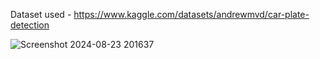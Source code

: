 Dataset used -  https://www.kaggle.com/datasets/andrewmvd/car-plate-detection 

![Screenshot 2024-08-23 201637](https://github.com/user-attachments/assets/18b22e9e-6bda-4c38-8ebf-3674f23259b8)
